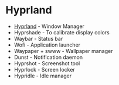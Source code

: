 # Hyprland
- [Hyprland](./hyprland) - Window Manager
- Hyprshade - To calibrate display colors
- Waybar - Status bar
- Wofi - Application launcher
- Waypaper + swww - Wallpaper manager
- Dunst - Notification daemon
- Hyprshot - Screenshot tool
- Hyprlock - Screen locker
- Hypridle - Idle manager
